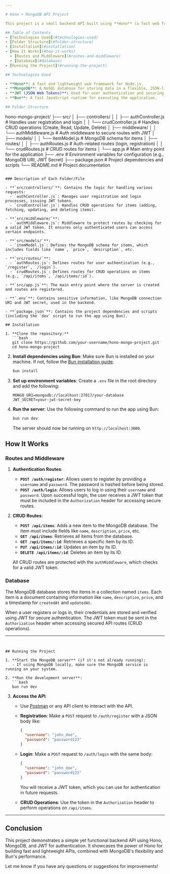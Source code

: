 ```yaml
---

# Hono + MongoDB API Project

This project is a small backend API built using **Hono** (a fast web framework) and **MongoDB**. It provides basic CRUD operations, authentication (using JWT tokens), and secure API access.

## Table of Contents
- [Technologies Used](#technologies-used)
- [Folder Structure](#folder-structure)
- [Installation](#installation)
- [How It Works](#how-it-works)
  - [Routes and Middleware](#routes-and-middleware)
  - [Database](#database)
- [Running the Project](#running-the-project)

## Technologies Used

- **Hono**: A fast and lightweight web framework for Node.js.
- **MongoDB**: A NoSQL database for storing data in a flexible, JSON-like format.
- **JWT (JSON Web Tokens)**: Used for user authentication and securing API routes.
- **Bun**: A fast JavaScript runtime for executing the application.

## Folder Structure

```
hono-mongo-project/
├── src/
│   ├── controllers/
│   │   ├── authController.js        # Handles user registration and login
│   │   └── crudController.js        # Handles CRUD operations (Create, Read, Update, Delete)
│   ├── middleware/
│   │   └── authMiddleware.js        # Auth middleware to secure routes with JWT
│   ├── models/
│   │   └── itemModel.js             # MongoDB schema for items
│   ├── routes/
│   │   ├── authRoutes.js            # Auth-related routes (login, registration)
│   │   └── crudRoutes.js            # CRUD routes for items
│   └── app.js                       # Main entry point for the application
├── .env                             # Environment variables for configuration (e.g., MongoDB URI, JWT Secret)
├── package.json                     # Project dependencies and scripts
└── README.md                        # Project documentation
```

### Description of Each Folder/File

- **`src/controllers/`**: Contains the logic for handling various requests:
  - `authController.js`: Manages user registration and login processes, issuing JWT tokens.
  - `crudController.js`: Handles CRUD operations for items (adding, fetching, updating, and deleting items).

- **`src/middleware/`**:
  - `authMiddleware.js`: Middleware to protect routes by checking for a valid JWT token. It ensures only authenticated users can access certain endpoints.

- **`src/models/`**:
  - `itemModel.js`: Defines the MongoDB schema for items, which includes fields like `name`, `price`, `description`, etc.

- **`src/routes/`**:
  - `authRoutes.js`: Defines routes for user authentication (e.g., `/register`, `/login`).
  - `crudRoutes.js`: Defines routes for CRUD operations on items (e.g., `/api/items`, `/api/items/:id`).

- **`src/app.js`**: The main entry point where the server is created and routes are registered.

- **`.env`**: Contains sensitive information, like MongoDB connection URI and JWT secret, used in the backend.

- **`package.json`**: Contains the project dependencies and scripts (including the `dev` script to run the app using Bun).

## Installation

1. **Clone the repository:**
   ```bash
   git clone https://github.com/your-username/hono-mongo-project.git
   cd hono-mongo-project
   ```

2. **Install dependencies using Bun**:
   Make sure Bun is installed on your machine. If not, follow the [Bun installation guide](https://bun.sh/docs/install).
   ```bash
   bun install
   ```

3. **Set up environment variables**:
   Create a `.env` file in the root directory and add the following:
   ```plaintext
   MONGO_URI=mongodb://localhost:27017/your-database
   JWT_SECRET=your-jwt-secret-key
   ```

4. **Run the server**:
   Use the following command to run the app using Bun:
   ```bash
   bun run dev
   ```

   The server should now be running on `http://localhost:3000`.

## How It Works

### Routes and Middleware

1. **Authentication Routes**:
   - **`POST /auth/register`**: Allows users to register by providing a `username` and `password`. The password is hashed before being stored.
   - **`POST /auth/login`**: Allows users to log in using their `username` and `password`. Upon successful login, the user receives a JWT token that must be included in the `Authorization` header for accessing secure routes.

2. **CRUD Routes**:
   - **`POST /api/items`**: Adds a new item to the MongoDB database. The item must include fields like `name`, `description`, `price`, etc.
   - **`GET /api/items`**: Retrieves all items from the database.
   - **`GET /api/items/:id`**: Retrieves a specific item by its ID.
   - **`PUT /api/items/:id`**: Updates an item by its ID.
   - **`DELETE /api/items/:id`**: Deletes an item by its ID.

   All CRUD routes are protected with the `authMiddleware`, which checks for a valid JWT token.

### Database

The MongoDB database stores the items in a collection named `items`. Each item is a document containing information like `name`, `description`, `price`, and a timestamp for `createdAt` and `updatedAt`.

When a user registers or logs in, their credentials are stored and verified using JWT for secure authentication. The JWT token must be sent in the `Authorization` header when accessing secured API routes (CRUD operations).

---
```


## Running the Project

1. **Start the MongoDB server** (if it's not already running):
   - If using MongoDB locally, make sure the MongoDB service is running on your system.

2. **Run the development server**:
   ```bash
   bun run dev
   ```

3. **Access the API**:
   - Use [Postman](https://www.postman.com/) or any API client to interact with the API.
   - **Registration**: Make a `POST` request to `/auth/register` with a JSON body like:
     ```json
     {
       "username": "john_doe",
       "password": "password123"
     }
     ```
   - **Login**: Make a `POST` request to `/auth/login` with the same body:
     ```json
     {
       "username": "john_doe",
       "password": "password123"
     }
     ```
     You will receive a JWT token, which you can use for authentication in future requests.

   - **CRUD Operations**: Use the token in the `Authorization` header to perform operations on `/api/items`.

---

## Conclusion

This project demonstrates a simple yet functional backend API using Hono, MongoDB, and JWT for authentication. It showcases the power of Hono for building fast and lightweight APIs, combined with MongoDB's flexibility and Bun's performance.

Let me know if you have any questions or suggestions for improvements!

